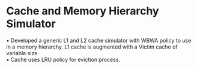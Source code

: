 # Cache and Memory Hierarchy Simulator
•	Developed a generic L1 and L2 cache simulator with WBWA policy to use in a memory hierarchy. L1 cache is augmented with a Victim cache of variable size.  
•	Cache uses LRU policy for eviction process.
